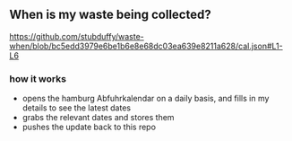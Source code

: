 ## When is my waste being collected?
  https://github.com/stubduffy/waste-when/blob/bc5edd3979e6be1b6e8e68dc03ea639e8211a628/cal.json#L1-L6
  
  ### how it works
  - opens the hamburg Abfuhrkalendar on a daily basis, and fills in my details to see the latest dates
  - grabs the relevant dates and stores them
  - pushes the update back to this repo
  
